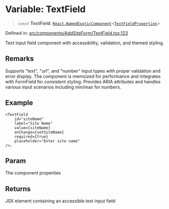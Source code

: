 # Variable: TextField

> `const` **TextField**: [`React.NamedExoticComponent`](https://github.com/DefinitelyTyped/DefinitelyTyped/blob/80449050d0e5e84f44ffa3fd3dc5651e4747e589/types/react/index.d.ts#L571)\<[`TextFieldProperties`](../interfaces/TextFieldProperties.md)\>

Defined in: [src/components/AddSiteForm/TextField.tsx:123](https://github.com/Nick2bad4u/Uptime-Watcher/blob/main/src/components/AddSiteForm/TextField.tsx#L123)

Text input field component with accessibility, validation, and themed
styling.

## Remarks

Supports "text", "url", and "number" input types with proper validation and
error display. The component is memoized for performance and integrates with
FormField for consistent styling. Provides ARIA attributes and handles
various input scenarios including min/max for numbers.

## Example

```tsx
<TextField
    id="siteName"
    label="Site Name"
    value={siteName}
    onChange={setSiteName}
    required={true}
    placeholder="Enter site name"
/>;
```

## Param

The component properties

## Returns

JSX element containing an accessible text input field
